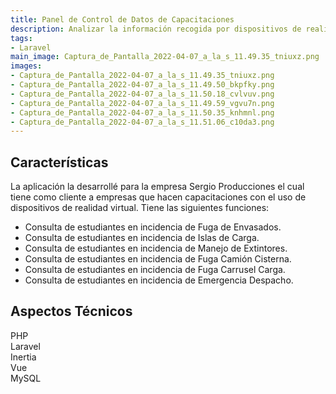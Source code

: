 ```yaml
---
title: Panel de Control de Datos de Capacitaciones
description: Analizar la información recogida por dispositivos de realidad virtual
tags:
- Laravel
main_image: Captura_de_Pantalla_2022-04-07_a_la_s_11.49.35_tniuxz.png
images:
- Captura_de_Pantalla_2022-04-07_a_la_s_11.49.35_tniuxz.png
- Captura_de_Pantalla_2022-04-07_a_la_s_11.49.50_bkpfky.png
- Captura_de_Pantalla_2022-04-07_a_la_s_11.50.18_cvlvuv.png
- Captura_de_Pantalla_2022-04-07_a_la_s_11.49.59_vgvu7n.png
- Captura_de_Pantalla_2022-04-07_a_la_s_11.50.35_knhmnl.png
- Captura_de_Pantalla_2022-04-07_a_la_s_11.51.06_c10da3.png
---
```


## Características
La aplicación la desarrollé para la empresa Sergio Producciones el cual tiene como cliente a empresas
que hacen capacitaciones con el uso de dispositivos de realidad virtual. Tiene las siguientes funciones:

- Consulta de estudiantes en incidencia de Fuga de Envasados.
- Consulta de estudiantes en incidencia de Islas de Carga.
- Consulta de estudiantes en incidencia de Manejo de Extintores.
- Consulta de estudiantes en incidencia de Fuga Camión Cisterna.
- Consulta de estudiantes en incidencia de Fuga Carrusel Carga.
- Consulta de estudiantes en incidencia de Emergencia Despacho.

## Aspectos Técnicos
<div class='flex flex-wrap' style='gap: .5rem'>
  <div class='px-2 py-1 rounded-lg bg-blue-200'>
    PHP
  </div>
  <div class='px-2 py-1 rounded-lg bg-red-200'>
    Laravel
  </div>
  <div class='px-2 py-1 rounded-lg bg-purple-200'>
    Inertia
  </div>
  <div class='px-2 py-1 rounded-lg bg-green-200'>
    Vue
  </div>
  <div class='px-2 py-1 rounded-lg bg-gray-200'>
    MySQL
  </div>
</div>
